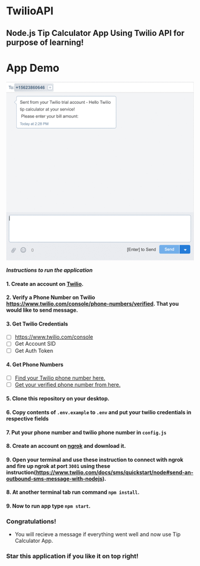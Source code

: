 # TwilioAPI
Node.js Tip Calculator App Using Twilio API for purpose of learning!
------

# App Demo
![](Tip-Calculator.gif)

***Instructions to run the application***

#### 1. Create an account on [Twilio](http://twilio.com).
#### 2. Verify a Phone Number on Twilio https://www.twilio.com/console/phone-numbers/verified. That you would like to send message.
#### 3. Get Twilio Credentials
- [ ] https://www.twilio.com/console
- [ ] Get Account SID
- [ ] Get Auth Token

#### 4. Get Phone Numbers
- [ ] [Find your Twilio phone number here.](https://www.twilio.com/console/phone-numbers/incoming)
- [ ] [Get your verified phone number from here.](https://www.twilio.com/console/phone-numbers/verified)

#### 5. Clone this repository on your desktop.

#### 6. Copy contents of `.env.example` to `.env` and put your twilio credentials in respective fields

#### 7. Put your phone number and twilio phone number in `config.js`

#### 8. Create an account on [ngrok](https://ngrok.com) and download it.

#### 9. Open your terminal and use these instruction to connect with ngrok and fire up ngrok at port `3001` using these instruction(https://www.twilio.com/docs/sms/quickstart/node#send-an-outbound-sms-message-with-nodejs).

#### 8. At another terminal tab run command `npm install`.

#### 9. Now to run app type `npm start`.

### Congratulations!
- You will recieve a message if everything went well and now use Tip Calculator App.

### Star this application if you like it on top right!
